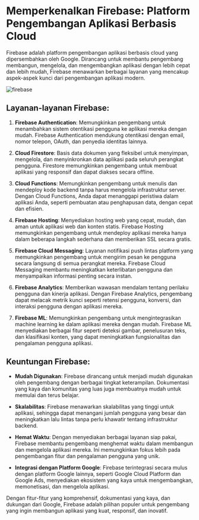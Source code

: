 # Memperkenalkan Firebase: Platform Pengembangan Aplikasi Berbasis Cloud

Firebase adalah platform pengembangan aplikasi berbasis cloud yang dipersembahkan oleh Google. Dirancang untuk membantu pengembang membangun, mengelola, dan mengembangkan aplikasi dengan lebih cepat dan lebih mudah, Firebase menawarkan berbagai layanan yang mencakup aspek-aspek kunci dari pengembangan aplikasi modern.  

![firebase](https://help.simpleviewinc.com/hc/article_attachments/4565740005907/Firebase_Project_Overview_Demo.jpg)

## Layanan-layanan Firebase:

1. **Firebase Authentication**: Memungkinkan pengembang untuk menambahkan sistem otentikasi pengguna ke aplikasi mereka dengan mudah. Firebase Authentication mendukung otentikasi dengan email, nomor telepon, OAuth, dan penyedia identitas lainnya.

2. **Cloud Firestore**: Basis data dokumen yang fleksibel untuk menyimpan, mengelola, dan menyinkronkan data aplikasi pada seluruh perangkat pengguna. Firestore memungkinkan pengembang untuk membuat aplikasi yang responsif dan dapat diakses secara offline.

3. **Cloud Functions**: Memungkinkan pengembang untuk menulis dan mendeploy kode backend tanpa harus mengelola infrastruktur server. Dengan Cloud Functions, Anda dapat menanggapi peristiwa dalam aplikasi Anda, seperti pembuatan atau penghapusan data, dengan cepat dan efisien.

4. **Firebase Hosting**: Menyediakan hosting web yang cepat, mudah, dan aman untuk aplikasi web dan konten statis. Firebase Hosting memungkinkan pengembang untuk mendeploy aplikasi mereka hanya dalam beberapa langkah sederhana dan memberikan SSL secara gratis.

5. **Firebase Cloud Messaging**: Layanan notifikasi push lintas platform yang memungkinkan pengembang untuk mengirim pesan ke pengguna secara langsung di semua perangkat mereka. Firebase Cloud Messaging membantu meningkatkan keterlibatan pengguna dan menyampaikan informasi penting secara instan.

6. **Firebase Analytics**: Memberikan wawasan mendalam tentang perilaku pengguna dan kinerja aplikasi. Dengan Firebase Analytics, pengembang dapat melacak metrik kunci seperti retensi pengguna, konversi, dan interaksi pengguna dengan aplikasi mereka.

7. **Firebase ML**: Memungkinkan pengembang untuk mengintegrasikan machine learning ke dalam aplikasi mereka dengan mudah. Firebase ML menyediakan berbagai fitur seperti deteksi gambar, penelusuran teks, dan klasifikasi konten, yang dapat meningkatkan fungsionalitas dan pengalaman pengguna aplikasi.

## Keuntungan Firebase:

- **Mudah Digunakan**: Firebase dirancang untuk menjadi mudah digunakan oleh pengembang dengan berbagai tingkat keterampilan. Dokumentasi yang kaya dan komunitas yang luas juga membuatnya mudah untuk memulai dan terus belajar.

- **Skalabilitas**: Firebase menawarkan skalabilitas yang tinggi untuk aplikasi, sehingga dapat menangani jumlah pengguna yang besar dan meningkatkan lalu lintas tanpa perlu khawatir tentang infrastruktur backend.

- **Hemat Waktu**: Dengan menyediakan berbagai layanan siap pakai, Firebase membantu pengembang menghemat waktu dalam membangun dan mengelola aplikasi mereka. Ini memungkinkan fokus lebih pada pengembangan fitur dan pengalaman pengguna yang unik.

- **Integrasi dengan Platform Google**: Firebase terintegrasi secara mulus dengan platform Google lainnya, seperti Google Cloud Platform dan Google Ads, menyediakan ekosistem yang kaya untuk mengembangkan, memonetisasi, dan mengelola aplikasi.

Dengan fitur-fitur yang komprehensif, dokumentasi yang kaya, dan dukungan dari Google, Firebase adalah pilihan populer untuk pengembang yang ingin membangun aplikasi yang kuat, responsif, dan inovatif.
